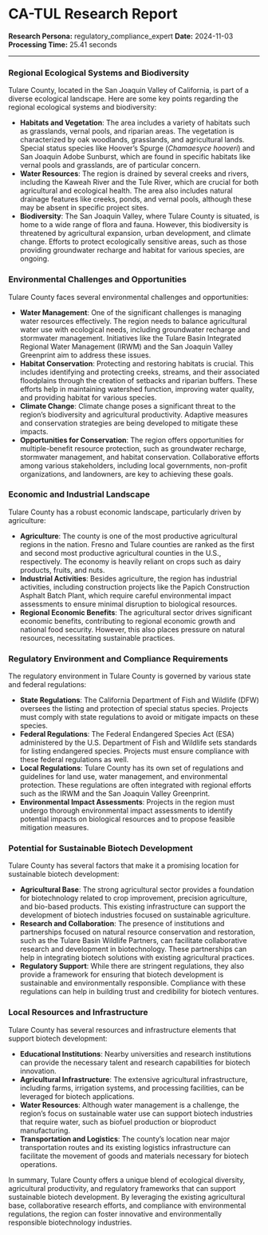 # CA-TUL Research Report

**Research Persona:** regulatory_compliance_expert
**Date:** 2024-11-03
**Processing Time:** 25.41 seconds

---

### Regional Ecological Systems and Biodiversity

Tulare County, located in the San Joaquin Valley of California, is part of a diverse ecological landscape. Here are some key points regarding the regional ecological systems and biodiversity:

- **Habitats and Vegetation**: The area includes a variety of habitats such as grasslands, vernal pools, and riparian areas. The vegetation is characterized by oak woodlands, grasslands, and agricultural lands. Special status species like Hoover’s Spurge (_Chamaesyce hooveri_) and San Joaquin Adobe Sunburst, which are found in specific habitats like vernal pools and grasslands, are of particular concern.
- **Water Resources**: The region is drained by several creeks and rivers, including the Kaweah River and the Tule River, which are crucial for both agricultural and ecological health. The area also includes natural drainage features like creeks, ponds, and vernal pools, although these may be absent in specific project sites.
- **Biodiversity**: The San Joaquin Valley, where Tulare County is situated, is home to a wide range of flora and fauna. However, this biodiversity is threatened by agricultural expansion, urban development, and climate change. Efforts to protect ecologically sensitive areas, such as those providing groundwater recharge and habitat for various species, are ongoing.

### Environmental Challenges and Opportunities

Tulare County faces several environmental challenges and opportunities:

- **Water Management**: One of the significant challenges is managing water resources effectively. The region needs to balance agricultural water use with ecological needs, including groundwater recharge and stormwater management. Initiatives like the Tulare Basin Integrated Regional Water Management (IRWM) and the San Joaquin Valley Greenprint aim to address these issues.
- **Habitat Conservation**: Protecting and restoring habitats is crucial. This includes identifying and protecting creeks, streams, and their associated floodplains through the creation of setbacks and riparian buffers. These efforts help in maintaining watershed function, improving water quality, and providing habitat for various species.
- **Climate Change**: Climate change poses a significant threat to the region’s biodiversity and agricultural productivity. Adaptive measures and conservation strategies are being developed to mitigate these impacts.
- **Opportunities for Conservation**: The region offers opportunities for multiple-benefit resource protection, such as groundwater recharge, stormwater management, and habitat conservation. Collaborative efforts among various stakeholders, including local governments, non-profit organizations, and landowners, are key to achieving these goals.

### Economic and Industrial Landscape

Tulare County has a robust economic landscape, particularly driven by agriculture:

- **Agriculture**: The county is one of the most productive agricultural regions in the nation. Fresno and Tulare counties are ranked as the first and second most productive agricultural counties in the U.S., respectively. The economy is heavily reliant on crops such as dairy products, fruits, and nuts.
- **Industrial Activities**: Besides agriculture, the region has industrial activities, including construction projects like the Papich Construction Asphalt Batch Plant, which require careful environmental impact assessments to ensure minimal disruption to biological resources.
- **Regional Economic Benefits**: The agricultural sector drives significant economic benefits, contributing to regional economic growth and national food security. However, this also places pressure on natural resources, necessitating sustainable practices.

### Regulatory Environment and Compliance Requirements

The regulatory environment in Tulare County is governed by various state and federal regulations:

- **State Regulations**: The California Department of Fish and Wildlife (DFW) oversees the listing and protection of special status species. Projects must comply with state regulations to avoid or mitigate impacts on these species.
- **Federal Regulations**: The Federal Endangered Species Act (ESA) administered by the U.S. Department of Fish and Wildlife sets standards for listing endangered species. Projects must ensure compliance with these federal regulations as well.
- **Local Regulations**: Tulare County has its own set of regulations and guidelines for land use, water management, and environmental protection. These regulations are often integrated with regional efforts such as the IRWM and the San Joaquin Valley Greenprint.
- **Environmental Impact Assessments**: Projects in the region must undergo thorough environmental impact assessments to identify potential impacts on biological resources and to propose feasible mitigation measures.

### Potential for Sustainable Biotech Development

Tulare County has several factors that make it a promising location for sustainable biotech development:

- **Agricultural Base**: The strong agricultural sector provides a foundation for biotechnology related to crop improvement, precision agriculture, and bio-based products. This existing infrastructure can support the development of biotech industries focused on sustainable agriculture.
- **Research and Collaboration**: The presence of institutions and partnerships focused on natural resource conservation and restoration, such as the Tulare Basin Wildlife Partners, can facilitate collaborative research and development in biotechnology. These partnerships can help in integrating biotech solutions with existing agricultural practices.
- **Regulatory Support**: While there are stringent regulations, they also provide a framework for ensuring that biotech development is sustainable and environmentally responsible. Compliance with these regulations can help in building trust and credibility for biotech ventures.

### Local Resources and Infrastructure

Tulare County has several resources and infrastructure elements that support biotech development:

- **Educational Institutions**: Nearby universities and research institutions can provide the necessary talent and research capabilities for biotech innovation.
- **Agricultural Infrastructure**: The extensive agricultural infrastructure, including farms, irrigation systems, and processing facilities, can be leveraged for biotech applications.
- **Water Resources**: Although water management is a challenge, the region’s focus on sustainable water use can support biotech industries that require water, such as biofuel production or bioproduct manufacturing.
- **Transportation and Logistics**: The county’s location near major transportation routes and its existing logistics infrastructure can facilitate the movement of goods and materials necessary for biotech operations.

In summary, Tulare County offers a unique blend of ecological diversity, agricultural productivity, and regulatory frameworks that can support sustainable biotech development. By leveraging the existing agricultural base, collaborative research efforts, and compliance with environmental regulations, the region can foster innovative and environmentally responsible biotechnology industries.
